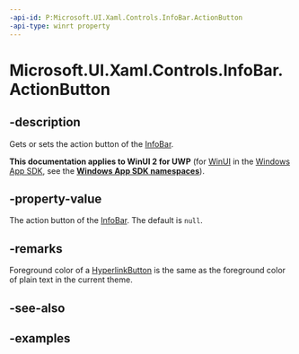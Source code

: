 ```yaml
---
-api-id: P:Microsoft.UI.Xaml.Controls.InfoBar.ActionButton
-api-type: winrt property
---
```


# Microsoft.UI.Xaml.Controls.InfoBar.ActionButton

<!--
public Windows.UI.Xaml.Controls.Primitives.ButtonBase ActionButton { get; set; }
-->


## -description

Gets or sets the action button of the [InfoBar](infobar.md).

**This documentation applies to WinUI 2 for UWP** (for [WinUI](/windows/apps/winui/winui3/) in the [Windows App SDK](/windows/apps/windows-app-sdk/), see the **[Windows App SDK namespaces](/windows/windows-app-sdk/api/winrt/)**).

## -property-value

The action button of the [InfoBar](infobar.md). The default is `null`.

## -remarks

Foreground color of a [HyperlinkButton](hyperlinkbutton.md) is the same as the foreground color of plain text in the current theme.

## -see-also

## -examples



